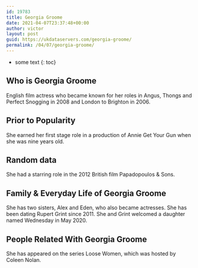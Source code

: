 ```yaml
---
id: 19783
title: Georgia Groome
date: 2021-04-07T23:37:48+00:00
author: victor
layout: post
guid: https://ukdataservers.com/georgia-groome/
permalink: /04/07/georgia-groome/
---
```


* some text
{: toc}


## Who is Georgia Groome



English film actress who became known for her roles in Angus, Thongs and Perfect Snogging in 2008 and London to Brighton in 2006.

                
                
                
## Prior to Popularity



She earned her first stage role in a production of Annie Get Your Gun when she was nine years old.

                
                
                
## Random data



She had a starring role in the 2012 British film Papadopoulos & Sons.

                
                
                
## Family & Everyday Life of Georgia Groome



She has two sisters, Alex and Eden, who also became actresses. She has been dating Rupert Grint since 2011. She and Grint welcomed a daughter named Wednesday in May 2020. 

                
                
                
## People Related With Georgia Groome



She has appeared on the series Loose Women, which was hosted by Coleen Nolan.

                
              
            
          
          
          